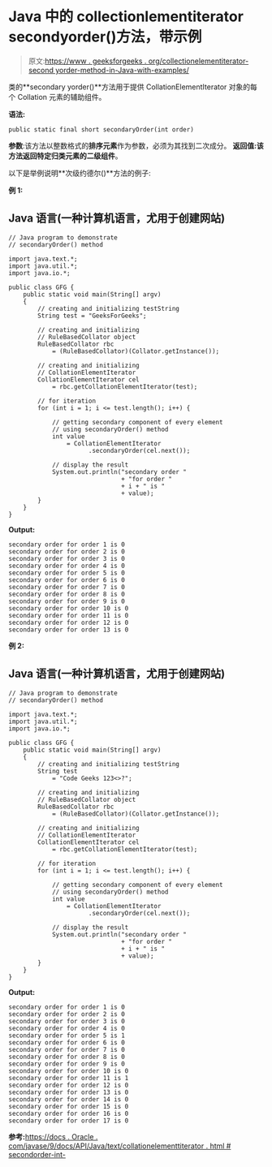 # Java 中的 collectionlementiterator secondyorder()方法，带示例

> 原文:[https://www . geeksforgeeks . org/collectionelementiterator-second yorder-method-in-Java-with-examples/](https://www.geeksforgeeks.org/collationelementiterator-secondaryorder-method-in-java-with-examples/)

类的**secondary yorder()**方法用于提供 CollationElementIterator 对象的每个 Collation 元素的辅助组件。

**语法:**

```
public static final short secondaryOrder(int order)
```

**参数**:该方法以整数格式的**排序元素**作为参数，必须为其找到二次成分。
**返回值:**该方法返回特定归类元素的**二级组件**。

以下是举例说明**次级约德尔()**方法的例子:

**例 1:**

## Java 语言(一种计算机语言，尤用于创建网站)

```
// Java program to demonstrate
// secondaryOrder() method

import java.text.*;
import java.util.*;
import java.io.*;

public class GFG {
    public static void main(String[] argv)
    {
        // creating and initializing testString
        String test = "GeeksForGeeks";

        // creating and initializing
        // RuleBasedCollator object
        RuleBasedCollator rbc
            = (RuleBasedCollator)(Collator.getInstance());

        // creating and initializing
        // CollationElementIterator
        CollationElementIterator cel
            = rbc.getCollationElementIterator(test);

        // for iteration
        for (int i = 1; i <= test.length(); i++) {

            // getting secondary component of every element
            // using secondaryOrder() method
            int value
                = CollationElementIterator
                      .secondaryOrder(cel.next());

            // display the result
            System.out.println("secondary order "
                               + "for order "
                               + i + " is "
                               + value);
        }
    }
}
```

**Output:** 

```
secondary order for order 1 is 0
secondary order for order 2 is 0
secondary order for order 3 is 0
secondary order for order 4 is 0
secondary order for order 5 is 0
secondary order for order 6 is 0
secondary order for order 7 is 0
secondary order for order 8 is 0
secondary order for order 9 is 0
secondary order for order 10 is 0
secondary order for order 11 is 0
secondary order for order 12 is 0
secondary order for order 13 is 0
```

**例 2:**

## Java 语言(一种计算机语言，尤用于创建网站)

```
// Java program to demonstrate
// secondaryOrder() method

import java.text.*;
import java.util.*;
import java.io.*;

public class GFG {
    public static void main(String[] argv)
    {
        // creating and initializing testString
        String test
            = "Code Geeks 123<>?";

        // creating and initializing
        // RuleBasedCollator object
        RuleBasedCollator rbc
            = (RuleBasedCollator)(Collator.getInstance());

        // creating and initializing
        // CollationElementIterator
        CollationElementIterator cel
            = rbc.getCollationElementIterator(test);

        // for iteration
        for (int i = 1; i <= test.length(); i++) {

            // getting secondary component of every element
            // using secondaryOrder() method
            int value
                = CollationElementIterator
                      .secondaryOrder(cel.next());

            // display the result
            System.out.println("secondary order "
                               + "for order "
                               + i + " is "
                               + value);
        }
    }
}
```

**Output:** 

```
secondary order for order 1 is 0
secondary order for order 2 is 0
secondary order for order 3 is 0
secondary order for order 4 is 0
secondary order for order 5 is 1
secondary order for order 6 is 0
secondary order for order 7 is 0
secondary order for order 8 is 0
secondary order for order 9 is 0
secondary order for order 10 is 0
secondary order for order 11 is 1
secondary order for order 12 is 0
secondary order for order 13 is 0
secondary order for order 14 is 0
secondary order for order 15 is 0
secondary order for order 16 is 0
secondary order for order 17 is 0
```

**参考:**[https://docs . Oracle . com/javase/9/docs/API/Java/text/collationelementtiterator . html # secondorder-int-](https://docs.oracle.com/javase/9/docs/api/java/text/CollationElementIterator.html#secondaryOrder-int-)